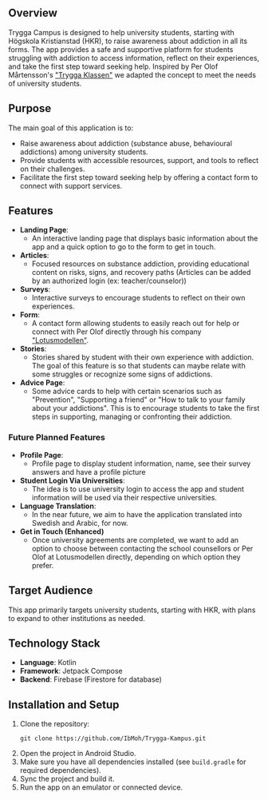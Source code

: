 ## Overview
Trygga Campus is designed to help university students, starting with Högskola Kristianstad (HKR), to raise awareness about addiction in all its forms. 
The app provides a safe and supportive platform for students struggling with addiction to access information, reflect on their experiences, and take the first step toward seeking help. 
Inspired by Per Olof Mårtensson's ["Trygga Klassen"](https://tryggaklassen.se/) we adapted the concept to meet the needs of university students.

## Purpose
The main goal of this application is to:
- Raise awareness about addiction (substance abuse, behavioural addictions) among university students.
- Provide students with accessible resources, support, and tools to reflect on their challenges.
- Facilitate the first step toward seeking help by offering a contact form to connect with support services.

## Features
- **Landing Page**:
  - An interactive landing page that displays basic information about the app and a quick option to go to the form to get in touch.
- **Articles**: 
  - Focused resources on substance addiction, providing educational content on risks, signs, and recovery paths (Articles can be added by an authorized login (ex: teacher/counselor))
- **Surveys**: 
  - Interactive surveys to encourage students to reflect on their own experiences.
- **Form**: 
  - A contact form allowing students to easily reach out for help or connect with Per Olof directly through his company ["Lotusmodellen"](https://lotusmodellen.se/wp/).
- **Stories**:
  - Stories shared by student with their own experience with addiction. The goal of this feature is so that students can maybe relate with some struggles or recognize some signs of addictions.
- **Advice Page**:  
  - Some advice cards to help with certain scenarios such as "Prevention", "Supporting a friend" or "How to talk to your family about your addictions". This is to encourage students to take the first steps in supporting, managing or confronting their addiction.

### Future Planned Features
- **Profile Page**:
   - Profile page to display student information, name, see their survey answers and have a profile picture
- **Student Login Via Universities**:
   - The idea is to use university login to access the app and student information will be used via their respective universities.
- **Language Translation**:
   - In the near future, we aim to have the application translated into Swedish and Arabic, for now.
- **Get in Touch (Enhanced)**
   - Once university agreements are completed, we want to add an option to choose between contacting the school counsellors or Per Olof at Lotusmodellen directly, depending on which option they prefer.

## Target Audience
This app primarily targets university students, starting with HKR, with plans to expand to other institutions as needed.

## Technology Stack
- **Language**: Kotlin
- **Framework**: Jetpack Compose
- **Backend**: Firebase (Firestore for database)

## Installation and Setup
1. Clone the repository:
   ```
   git clone https://github.com/IbMoh/Trygga-Kampus.git
   ```
2. Open the project in Android Studio.
3. Make sure you have all dependencies installed (see `build.gradle` for required dependencies).
4. Sync the project and build it.
5. Run the app on an emulator or connected device.
